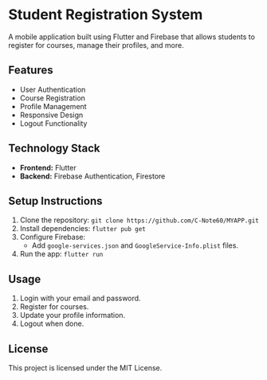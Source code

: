 # Student Registration System

A mobile application built using Flutter and Firebase that allows students to register for courses, manage their profiles, and more.

## Features

- User Authentication
- Course Registration
- Profile Management
- Responsive Design
- Logout Functionality

## Technology Stack

- **Frontend:** Flutter
- **Backend:** Firebase Authentication, Firestore

## Setup Instructions

1. Clone the repository: `git clone https://github.com/C-Note60/MYAPP.git`
2. Install dependencies: `flutter pub get`
3. Configure Firebase:
   - Add `google-services.json` and `GoogleService-Info.plist` files.
4. Run the app: `flutter run`

## Usage

1. Login with your email and password.
2. Register for courses.
3. Update your profile information.
4. Logout when done.

## License

This project is licensed under the MIT License.

